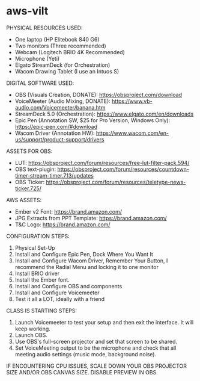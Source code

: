 # aws-vilt

PHYSICAL RESOURCES USED:
- One laptop (HP Elitebook 840 G6)
- Two monitors (Three recommended)
- Webcam (Logitech BRIO 4K Recommended)
- Microphone (Yeti)
- Elgato StreamDeck (for Orchestration)
- Wacom Drawing Tablet (I use an Intuos S)

DIGITAL SOFTWARE USED:
- OBS (Visuals Creation, DONATE): https://obsproject.com/download
- VoiceMeeter (Audio Mixing, DONATE): https://www.vb-audio.com/Voicemeeter/banana.htm
- StreamDeck 5.0 (Orchestration): https://www.elgato.com/en/downloads
- Epic Pen (Annotation SW, $25 for Pro Version, Windows Only): https://epic-pen.com/#download
- Wacom Driver (Annotation HW): https://www.wacom.com/en-us/support/product-support/drivers

ASSETS FOR OBS:
- LUT: https://obsproject.com/forum/resources/free-lut-filter-pack.594/
- OBS text-plugin: https://obsproject.com/forum/resources/countdown-timer-stream-timer.713/updates
- OBS Ticker: https://obsproject.com/forum/resources/teletype-news-ticker.725/

AWS ASSETS:
- Ember v2 Font: https://brand.amazon.com/
- JPG Extracts from PPT Template: https://brand.amazon.com/
- T&C Logo: https://brand.amazon.com/

CONFIGURATION STEPS:
1. Physical Set-Up
2. Install and Configure Epic Pen, Dock Where You Want It
3. Install and Configure Wacom Driver, Remember Your Button, I recommend the Radial Menu and locking it to one monitor
4. Install BRIO driver
5. Install the Ember font.
6. Install and Configure OBS and components
7. Install and Configure Voicemeeter
8. Test it all a LOT, ideally with a friend

CLASS IS STARTING STEPS:
1. Launch Voicemeeter to test your setup and then exit the interface. It will keep working.
2. Launch OBS.
3. Use OBS's full-screen projector and set that screen to be shared.
4. Set VoiceMeeting output to be the microphone and check that all meeting audio settings (music mode, background noise).

IF ENCOUNTERING CPU ISSUES, SCALE DOWN YOUR OBS PROJECTOR SIZE AND/OR OBS CANVAS SIZE. DISABLE PREVIEW IN OBS.
